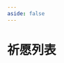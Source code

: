 ```yaml
---
aside: false
---
```

# 祈愿列表

<WishList />

<script setup lang="ts">
import WishList from "../.vitepress/components/hsr/WishList.vue";
</script>
